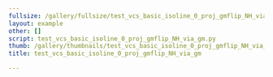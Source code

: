 ```yaml
---
fullsize: /gallery/fullsize/test_vcs_basic_isoline_0_proj_gmflip_NH_via_gm.png
layout: example
other: []
script: test_vcs_basic_isoline_0_proj_gmflip_NH_via_gm.py
thumb: /gallery/thumbnails/test_vcs_basic_isoline_0_proj_gmflip_NH_via_gm.png
title: test_vcs_basic_isoline_0_proj_gmflip_NH_via_gm

---
```

